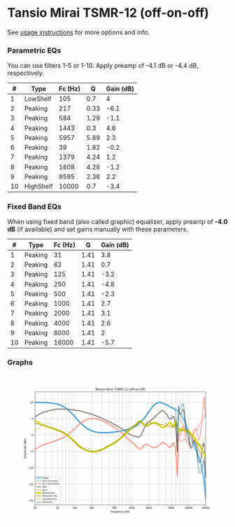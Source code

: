 # Tansio Mirai TSMR-12 (off-on-off)
See [usage instructions](https://github.com/jaakkopasanen/AutoEq#usage) for more options and info.

### Parametric EQs
You can use filters 1-5 or 1-10. Apply preamp of -4.1 dB or -4.4 dB, respectively.

|   # | Type      |   Fc (Hz) |    Q |   Gain (dB) |
|-----|-----------|-----------|------|-------------|
|   1 | LowShelf  |       105 | 0.7  |         4   |
|   2 | Peaking   |       217 | 0.33 |        -6.1 |
|   3 | Peaking   |       584 | 1.29 |        -1.1 |
|   4 | Peaking   |      1443 | 0.3  |         4.6 |
|   5 | Peaking   |      5957 | 5.89 |         2.3 |
|   6 | Peaking   |        39 | 1.82 |        -0.2 |
|   7 | Peaking   |      1379 | 4.24 |         1.2 |
|   8 | Peaking   |      1808 | 4.28 |        -1.2 |
|   9 | Peaking   |      9595 | 2.36 |         2.2 |
|  10 | HighShelf |     10000 | 0.7  |        -3.4 |

### Fixed Band EQs
When using fixed band (also called graphic) equalizer, apply preamp of **-4.0 dB** (if available) and set gains manually with these parameters.

|   # | Type    |   Fc (Hz) |    Q |   Gain (dB) |
|-----|---------|-----------|------|-------------|
|   1 | Peaking |        31 | 1.41 |         3.8 |
|   2 | Peaking |        62 | 1.41 |         0.7 |
|   3 | Peaking |       125 | 1.41 |        -3.2 |
|   4 | Peaking |       250 | 1.41 |        -4.8 |
|   5 | Peaking |       500 | 1.41 |        -2.3 |
|   6 | Peaking |      1000 | 1.41 |         2.7 |
|   7 | Peaking |      2000 | 1.41 |         3.1 |
|   8 | Peaking |      4000 | 1.41 |         2.6 |
|   9 | Peaking |      8000 | 1.41 |         2   |
|  10 | Peaking |     16000 | 1.41 |        -5.7 |

### Graphs
![](./Tansio%20Mirai%20TSMR-12%20(off-on-off).png)
